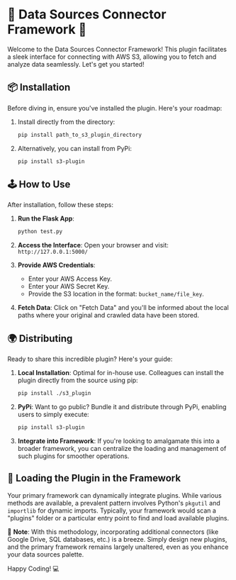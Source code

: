 # 🚀 Data Sources Connector Framework 🚀

Welcome to the Data Sources Connector Framework! This plugin facilitates a sleek interface for connecting with AWS S3, allowing you to fetch and analyze data seamlessly. Let's get you started!

## 📦 Installation

Before diving in, ensure you've installed the plugin. Here's your roadmap:

1. Install directly from the directory:
    ```bash
    pip install path_to_s3_plugin_directory
    ```

2. Alternatively, you can install from PyPi:
    ```bash
    pip install s3-plugin
    ```

## 🕹 How to Use 

After installation, follow these steps:

1. **Run the Flask App**:
    ```bash
    python test.py
    ```

2. **Access the Interface**:
    Open your browser and visit: `http://127.0.0.1:5000/`

3. **Provide AWS Credentials**:
    - Enter your AWS Access Key.
    - Enter your AWS Secret Key.
    - Provide the S3 location in the format: `bucket_name/file_key`.

4. **Fetch Data**:
    Click on "Fetch Data" and you'll be informed about the local paths where your original and crawled data have been stored.

## 🌍 Distributing

Ready to share this incredible plugin? Here's your guide:

1. **Local Installation**: Optimal for in-house use. Colleagues can install the plugin directly from the source using pip:
    ```bash
    pip install ./s3_plugin
    ```

2. **PyPi**: Want to go public? Bundle it and distribute through PyPi, enabling users to simply execute:
    ```bash
    pip install s3-plugin
    ```

3. **Integrate into Framework**: If you're looking to amalgamate this into a broader framework, you can centralize the loading and management of such plugins for smoother operations.

## 🔄 Loading the Plugin in the Framework

Your primary framework can dynamically integrate plugins. While various methods are available, a prevalent pattern involves Python's `pkgutil` and `importlib` for dynamic imports. Typically, your framework would scan a "plugins" folder or a particular entry point to find and load available plugins.

📌 **Note**: With this methodology, incorporating additional connectors (like Google Drive, SQL databases, etc.) is a breeze. Simply design new plugins, and the primary framework remains largely unaltered, even as you enhance your data sources palette.

Happy Coding! 💻
